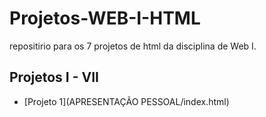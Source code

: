 # Projetos-WEB-I-HTML

repositirio para os 7 projetos de html da disciplina de Web I.

## Projetos I - VII
- [Projeto 1](APRESENTAÇÃO PESSOAL/index.html)
